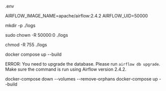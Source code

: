 .env

AIRFLOW_IMAGE_NAME=apache/airflow:2.4.2
AIRFLOW_UID=50000


mkdir -p ./logs


sudo chown -R 50000:0 ./logs


chmod -R 755 ./logs



docker compose up --build


ERROR: You need to upgrade the database. Please run `airflow db upgrade`. Make sure the command is run using Airflow version 2.4.2.


docker-compose down --volumes --remove-orphans
docker-compose up --build

